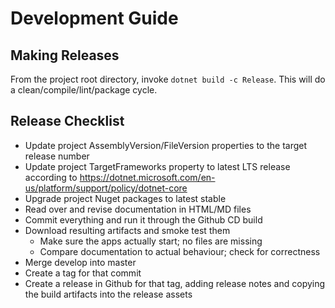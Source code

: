 # Development Guide

## Making Releases

From the project root directory, invoke `dotnet build -c Release`. This will do a clean/compile/lint/package cycle.

## Release Checklist

* Update project AssemblyVersion/FileVersion properties to the target release number
* Update project TargetFrameworks property to latest LTS release according to https://dotnet.microsoft.com/en-us/platform/support/policy/dotnet-core
* Upgrade project Nuget packages to latest stable
* Read over and revise documentation in HTML/MD files
* Commit everything and run it through the Github CD build
* Download resulting artifacts and smoke test them
  * Make sure the apps actually start; no files are missing
  * Compare documentation to actual behaviour; check for correctness
* Merge develop into master
* Create a tag for that commit
* Create a release in Github for that tag, adding release notes and copying the build artifacts into the release assets
